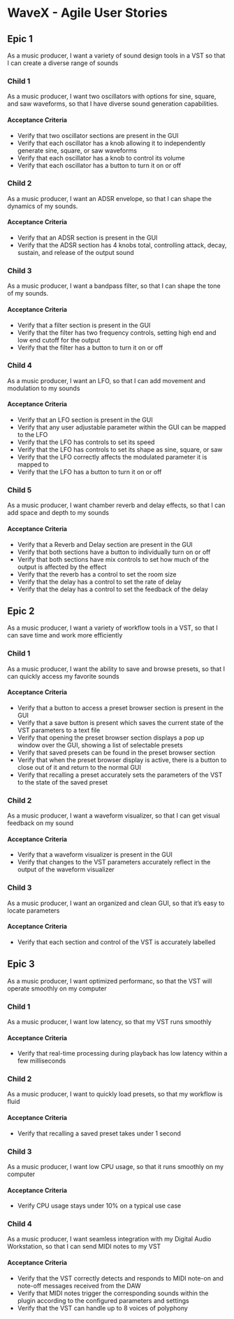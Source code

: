 # WaveX - Agile User Stories

## Epic 1
As a music producer, I want a variety of sound design tools in a VST so that I can create a diverse range of sounds

### Child 1
As a music producer, I want two oscillators with options for sine, square, and saw waveforms, so that I have diverse sound generation capabilities.
#### Acceptance Criteria
  - Verify that two oscillator sections are present in the GUI
  - Verify that each oscillator has a knob allowing it to independently generate sine, square, or saw waveforms
  - Verify that each oscillator has a knob to control its volume
  - Verify that each oscillator has a button to turn it on or off

### Child 2
As a music producer, I want an ADSR envelope, so that I can shape the dynamics of my sounds.
#### Acceptance Criteria
- Verify that an ADSR section is present in the GUI
- Verify that the ADSR section has 4 knobs total, controlling attack, decay, sustain, and release of the output sound

### Child 3
As a music producer, I want a bandpass filter, so that I can shape the tone of my sounds.
#### Acceptance Criteria
- Verify that a filter section is present in the GUI
- Verify that the filter has two frequency controls, setting high end and low end cutoff for the output
- Verify that the filter has a button to turn it on or off

### Child 4
As a music producer, I want an LFO, so that I can add movement and modulation to my sounds
#### Acceptance Criteria
- Verify that an LFO section is present in the GUI
- Verify that any user adjustable parameter within the GUI can be mapped to the LFO
- Verify that the LFO has controls to set its speed
- Verify that the LFO has controls to set its shape as sine, square, or saw
- Verify that the LFO correctly affects the modulated parameter it is mapped to
- Verify that the LFO has a button to turn it on or off

### Child 5
As a music producer, I want chamber reverb and delay effects, so that I can add space and depth to my sounds
#### Acceptance Criteria
- Verify that a Reverb and Delay section are present in the GUI
- Verify that both sections have a button to individually turn on or off
- Verify that both sections have mix controls to set how much of the output is affected by the effect
- Verify that the reverb has a control to set the room size
- Verify that the delay has a control to set the rate of delay
- Verify that the delay has a control to set the feedback of the delay

## Epic 2
As a music producer, I want a variety of workflow tools in a VST, so that I can save time and work more efficiently

### Child 1
As a music producer, I want the ability to save and browse presets, so that I can quickly access my favorite sounds
#### Acceptance Criteria
- Verify that a button to access a preset browser section is present in the GUI
- Verify that a save button is present which saves the current state of the VST parameters to a text file
- Verify that opening the preset browser section displays a pop up window over the GUI, showing a list of selectable presets
- Verify that saved presets can be found in the preset browser section
- Verify that when the preset browser display is active, there is a button to close out of it and return to the normal GUI
- Verify that recalling a preset accurately sets the parameters of the VST to the state of the saved preset

### Child 2
As a music producer, I want a waveform visualizer, so that I can get visual feedback on my sound
#### Acceptance Criteria
- Verify that a waveform visualizer is present in the GUI
- Verify that changes to the VST parameters accurately reflect in the output of the waveform visualizer

### Child 3
As a music producer, I want an organized and clean GUI, so that it’s easy to locate parameters
#### Acceptance Criteria
- Verify that each section and control of the VST is accurately labelled

## Epic 3
As a music producer, I want optimized performanc, so that the VST will operate smoothly on my computer

### Child 1
As a music producer, I want low latency, so that my VST runs smoothly
#### Acceptance Criteria
- Verify that real-time processing during playback has low latency within a few milliseconds
### Child 2
As a music producer, I want to quickly load presets, so that my workflow is fluid
#### Acceptance Criteria
- Verify that recalling a saved preset takes under 1 second
### Child 3
As a music producer, I want low CPU usage, so that it runs smoothly on my computer
#### Acceptance Criteria
- Verify CPU usage stays under 10% on a typical use case
### Child 4
As a music producer, I want seamless integration with my Digital Audio Workstation, so that I can send MIDI notes to my VST
#### Acceptance Criteria
- Verify that the VST correctly detects and responds to MIDI note-on and note-off messages received from the DAW
- Verify that MIDI notes trigger the corresponding sounds within the plugin according to the configured parameters and settings
- Verify that the VST can handle up to 8 voices of polyphony
